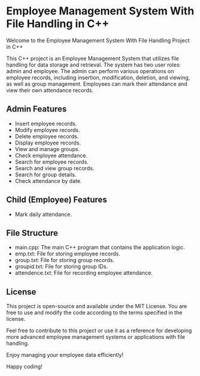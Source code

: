 # Employee Management System With File Handling in C++

Welcome to the Employee Management System With File Handling Project in C++



This C++ project is an Employee Management System that utilizes file handling for data storage and retrieval. The system has two user roles: admin and employee. The admin can perform various operations on employee records, including insertion, modification, deletion, and viewing, as well as group management. Employees can mark their attendance and view their own attendance records.

## Admin Features

- Insert employee records.
- Modify employee records.
- Delete employee records.
- Display employee records.
- View and manage groups.
- Check employee attendance.
- Search for employee records.
- Search and view group records.
- Search for group details.
- Check attendance by date.

## Child (Employee) Features

- Mark daily attendance.

## File Structure

- main.cpp: The main C++ program that contains the application logic.
- emp.txt: File for storing employee records.
- group.txt: File for storing group records.
- groupid.txt: File for storing group IDs.
- attendence.txt: File for recording employee attendance.

## License
This project is open-source and available under the MIT License. You are free to use and modify the code according to the terms specified in the license.

Feel free to contribute to this project or use it as a reference for developing more advanced employee management systems or applications with file handling.

Enjoy managing your employee data efficiently!

Happy coding!




